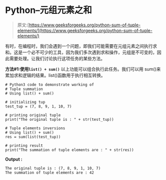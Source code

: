 # Python–元组元素之和

> 原文:[https://www.geeksforgeeks.org/python-sum-of-tuple-elements/](https://www.geeksforgeeks.org/python-sum-of-tuple-elements/)

有时，在编程时，我们会遇到一个问题，即我们可能需要在元组元素之间执行求和。这是一个必不可少的工具，因为我们多次遇到求和操作，元组是不可变的，因此需要处理。让我们讨论执行这项任务的某些方法。

**方法#1:使用`list() + sum()`**
以上功能可以组合执行此任务。我们可以用 sum()来累加求和逻辑的结果。list()函数用于执行相互转换。

```
# Python3 code to demonstrate working of 
# Tuple summation
# Using list() + sum()

# initializing tup 
test_tup = (7, 8, 9, 1, 10, 7) 

# printing original tuple
print("The original tuple is : " + str(test_tup)) 

# Tuple elements inversions
# Using list() + sum()
res = sum(list(test_tup))

# printing result 
print("The summation of tuple elements are : " + str(res)) 
```

**Output :**

```
The original tuple is : (7, 8, 9, 1, 10, 7)
The summation of tuple elements are : 42

```